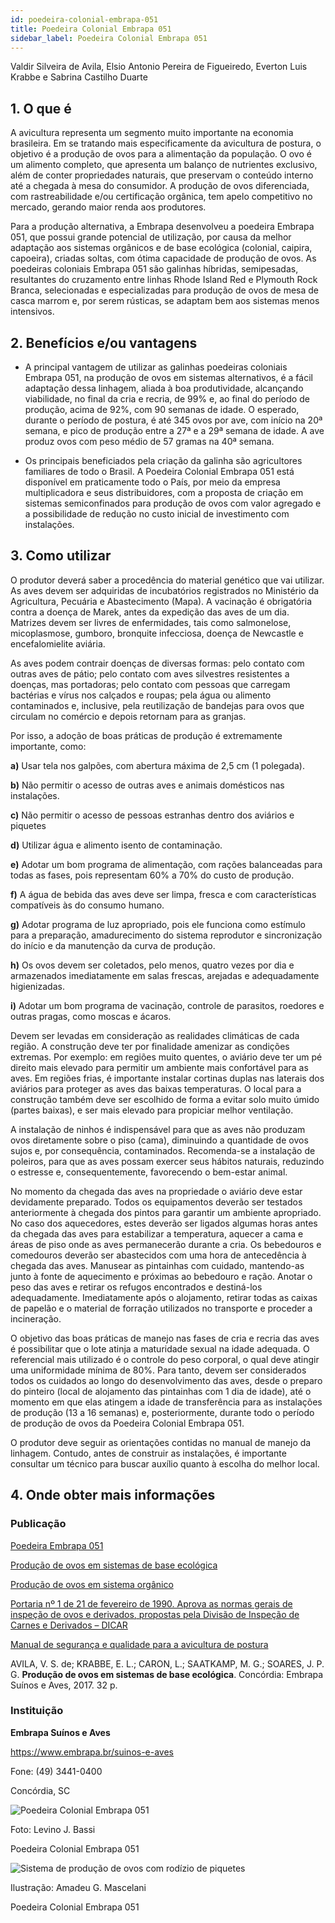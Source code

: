 ```yaml
---
id: poedeira-colonial-embrapa-051
title: Poedeira Colonial Embrapa 051
sidebar_label: Poedeira Colonial Embrapa 051
---
```


<div className="center-textArticle">Valdir Silveira de Avila, Elsio Antonio Pereira de Figueiredo, Everton Luis Krabbe e Sabrina Castilho Duarte</div>

## **1. O que é**

A avicultura representa um segmento muito importante na
economia brasileira. Em se tratando mais especificamente da
avicultura de postura, o objetivo é a produção de ovos para a
alimentação da população. O ovo é um alimento completo, que
apresenta um balanço de nutrientes exclusivo, além de conter
propriedades naturais, que preservam o conteúdo interno até a
chegada à mesa do consumidor. A produção de ovos
diferenciada, com rastreabilidade e/ou certificação orgânica, tem
apelo competitivo no mercado, gerando maior renda aos
produtores.

Para a produção alternativa, a Embrapa desenvolveu a poedeira
Embrapa 051, que possui grande potencial de utilização, por
causa da melhor adaptação aos sistemas orgânicos e de base
ecológica (colonial, caipira, capoeira), criadas soltas, com ótima
capacidade de produção de ovos. As poedeiras coloniais
Embrapa 051 são galinhas híbridas, semipesadas, resultantes
do cruzamento entre linhas Rhode Island Red e Plymouth Rock
Branca, selecionadas e especializadas para produção de ovos
de mesa de casca marrom e, por serem rústicas, se adaptam
bem aos sistemas menos intensivos.

## **2. Benefícios e/ou vantagens**

- A principal vantagem de utilizar as galinhas poedeiras
  coloniais Embrapa 051, na produção de ovos em sistemas
  alternativos, é a fácil adaptação dessa linhagem, aliada à boa
  produtividade, alcançando viabilidade, no final da cria e recria,
  de 99% e, ao final do período de produção, acima de 92%, com 90 semanas de idade. O esperado, durante o período de
  postura, é até 345 ovos por ave, com início na 20ª semana, e
  pico de produção entre a 27ª e a 29ª semana de idade. A ave
  produz ovos com peso médio de 57 gramas na 40ª semana.

- Os principais beneficiados pela criação da galinha são
  agricultores familiares de todo o Brasil. A Poedeira Colonial
  Embrapa 051 está disponível em praticamente todo o País,
  por meio da empresa multiplicadora e seus distribuidores,
  com a proposta de criação em sistemas semiconfinados para
  produção de ovos com valor agregado e a possibilidade de
  redução no custo inicial de investimento com instalações.

## **3. Como utilizar**

O produtor deverá saber a procedência do material genético que
vai utilizar. As aves devem ser adquiridas de incubatórios
registrados no Ministério da Agricultura, Pecuária e
Abastecimento (Mapa). A vacinação é obrigatória contra a
doença de Marek, antes da expedição das aves de um dia.
Matrizes devem ser livres de enfermidades, tais como
salmonelose, micoplasmose, gumboro, bronquite infecciosa,
doença de Newcastle e encefalomielite aviária.

As aves podem contrair doenças de diversas formas: pelo
contato com outras aves de pátio; pelo contato com aves
silvestres resistentes a doenças, mas portadoras; pelo contato
com pessoas que carregam bactérias e vírus nos calçados e
roupas; pela água ou alimento contaminados e, inclusive, pela
reutilização de bandejas para ovos que circulam no comércio e
depois retornam para as granjas.

Por isso, a adoção de boas práticas de produção é extremamente
importante, como:

**a)** Usar tela nos galpões, com abertura máxima de 2,5 cm
(1 polegada).

**b)** Não permitir o acesso de outras aves e animais domésticos
nas instalações.

**c)** Não permitir o acesso de pessoas estranhas dentro dos
aviários e piquetes

**d)** Utilizar água e alimento isento de contaminação.

**e)** Adotar um bom programa de alimentação, com rações
balanceadas para todas as fases, pois representam 60% a
70% do custo de produção.

**f)** A água de bebida das aves deve ser limpa, fresca e com
características compatíveis às do consumo humano.

**g)** Adotar programa de luz apropriado, pois ele funciona como
estímulo para a preparação, amadurecimento do sistema
reprodutor e sincronização do início e da manutenção da
curva de produção.

**h)** Os ovos devem ser coletados, pelo menos, quatro vezes por
dia e armazenados imediatamente em salas frescas, arejadas
e adequadamente higienizadas.

**i)** Adotar um bom programa de vacinação, controle de
parasitos, roedores e outras pragas, como moscas e ácaros.

Devem ser levadas em consideração as realidades climáticas de
cada região. A construção deve ter por finalidade amenizar as
condições extremas. Por exemplo: em regiões muito quentes, o
aviário deve ter um pé direito mais elevado para permitir um
ambiente mais confortável para as aves. Em regiões frias, é
importante instalar cortinas duplas nas laterais dos aviários para
proteger as aves das baixas temperaturas. O local para a
construção também deve ser escolhido de forma a evitar solo
muito úmido (partes baixas), e ser mais elevado para propiciar
melhor ventilação.

A instalação de ninhos é indispensável para que as aves não
produzam ovos diretamente sobre o piso (cama), diminuindo a
quantidade de ovos sujos e, por consequência, contaminados.
Recomenda-se a instalação de poleiros, para que as aves
possam exercer seus hábitos naturais, reduzindo o estresse e,
consequentemente, favorecendo o bem-estar animal.

No momento da chegada das aves na propriedade o aviário deve
estar devidamente preparado. Todos os equipamentos deverão
ser testados anteriormente à chegada dos pintos para garantir
um ambiente apropriado. No caso dos aquecedores, estes
deverão ser ligados algumas horas antes da chegada das aves
para estabilizar a temperatura, aquecer a cama e áreas de piso
onde as aves permanecerão durante a cria. Os bebedouros e
comedouros deverão ser abastecidos com uma hora de
antecedência à chegada das aves. Manusear as pintainhas com
cuidado, mantendo-as junto à fonte de aquecimento e próximas
ao bebedouro e ração. Anotar o peso das aves e retirar os
refugos encontrados e destiná-los adequadamente.
Imediatamente após o alojamento, retirar todas as caixas de
papelão e o material de forração utilizados no transporte e
proceder a incineração.

O objetivo das boas práticas de manejo nas fases de cria e recria
das aves é possibilitar que o lote atinja a maturidade sexual na
idade adequada. O referencial mais utilizado é o controle do peso
corporal, o qual deve atingir uma uniformidade mínima de 80%.
Para tanto, devem ser considerados todos os cuidados ao longo
do desenvolvimento das aves, desde o preparo do pinteiro (local
de alojamento das pintainhas com 1 dia de idade), até o momento
em que elas atingem a idade de transferência para as instalações
de produção (13 a 16 semanas) e, posteriormente, durante todo o
período de produção de ovos da Poedeira Colonial Embrapa 051.

O produtor deve seguir as orientações contidas no manual de
manejo da linhagem. Contudo, antes de construir as instalações,
é importante consultar um técnico para buscar auxílio quanto à
escolha do melhor local.

## **4. Onde obter mais informações**

### Publicação

[Poedeira Embrapa 051](https://bit.ly/395Jeax)

[Produção de ovos em sistemas de base ecológica](https://bit.ly/2Sbp8Vu)

[Produção de ovos em sistema orgânico](https://bit.ly/2umRPqP)

[Portaria nº 1 de 21 de fevereiro de 1990. Aprova as normas gerais de inspeção de ovos e derivados, propostas pela Divisão de Inspeção de Carnes e Derivados – DICAR](https://bit.ly/2VOClp2)

[Manual de segurança e qualidade para a avicultura de postura](https://bit.ly/2RYHyKz)

AVILA, V. S. de; KRABBE, E. L.; CARON, L.; SAATKAMP, M. G.;
SOARES, J. P. G. **Produção de ovos em sistemas de base
ecológica**. Concórdia: Embrapa Suínos e Aves, 2017. 32 p.

### Instituição

**Embrapa Suínos e Aves**

https://www.embrapa.br/suinos-e-aves

Fone: (49) 3441-0400

Concórdia, SC

![Poedeira Colonial Embrapa 051](/cartilha/img/docs/23_poedeira/FOTO_01.jpg)

Foto: Levino J. Bassi

<div className="center-textImage">
Poedeira Colonial Embrapa 051
</div>

![Sistema de produção de ovos com rodízio de piquetes](/cartilha/img/docs/23_poedeira/FOTO_02H.jpg)

Ilustração: Amadeu G. Mascelani

<div className="center-textImage">
Poedeira Colonial Embrapa 051
</div>

